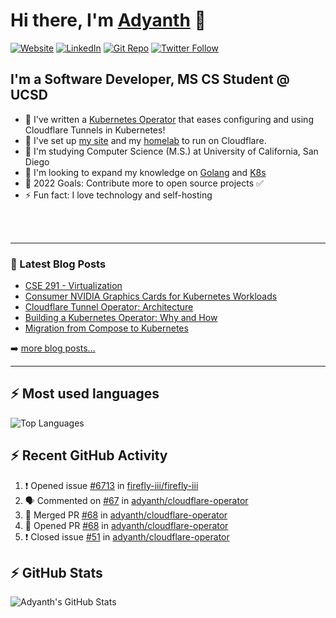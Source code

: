 # Hi there, I'm [Adyanth][website] 👋

[![Website](https://img.shields.io/website?label=adyanth.dev&style=for-the-badge&url=https%3A%2F%2Fadyanth.dev)](https://adyanth.dev)
[![LinkedIn](https://img.shields.io/badge/LinkedIn-adyanth--h-blue?style=for-the-badge)](https://www.linkedin.com/in/adyanth-h/)
[![Git Repo](https://img.shields.io/badge/Git%20Repo-git.adyanth.site-green?style=for-the-badge)](https://git.adyanth.site/adyanth)
[![Twitter Follow](https://img.shields.io/twitter/follow/Adyanth_H?color=1DA1F2&logo=twitter&style=for-the-badge)](https://twitter.com/intent/follow?original_referer=https%3A%2F%2Fgithub.com%2FAdyanth_H&screen_name=Adyanth_H)

## I'm a Software Developer, MS CS Student @ UCSD

- 🌱 I've written a [Kubernetes Operator](https://github.com/adyanth/cloudflare-operator) that eases configuring and using Cloudflare Tunnels in Kubernetes!
- 🔭 I've set up [my site][website] and my [homelab](https://adyanth.site/series/homelab/) to run on Cloudflare.
- 🏢 I'm studying Computer Science (M.S.) at University of California, San Diego
- 👯 I'm looking to expand my knowledge on [Golang](https://adyanth.site/tags/golang/) and [K8s](https://adyanth.site/tags/kubernetes/)
- 🥅 2022 Goals: Contribute more to open source projects ✅
- ⚡ Fun fact: I love technology and self-hosting

<!-- ### Languages and Tools -->

<br />
<br />

---

### 📕 Latest Blog Posts

<!-- BLOG-POST-LIST:START -->
- [CSE 291 - Virtualization](https://adyanth.dev/posts/ucsd/cse291-virtualization/)
- [Consumer NVIDIA Graphics Cards for Kubernetes Workloads](https://adyanth.dev/posts/migration-compose-k8s/nvidia-graphics-kubernetes/)
- [Cloudflare Tunnel Operator: Architecture](https://adyanth.dev/posts/migration-compose-k8s/cloudflare-tunnel-operator-architecture/)
- [Building a Kubernetes Operator: Why and How](https://adyanth.dev/posts/migration-compose-k8s/building-k8s-operator/)
- [Migration from Compose to Kubernetes](https://adyanth.dev/posts/migration-compose-k8s/preface/)
<!-- BLOG-POST-LIST:END -->

➡️ [more blog posts...](https://adyanth.dev/archives/)

---

## :zap: Most used languages

![Top Languages](https://github-readme-stats.vercel.app/api/top-langs/?username=adyanth&hide=javascript&count_private=true&theme=dark)

## :zap: Recent GitHub Activity
  
<!--START_SECTION:activity-->
1. ❗️ Opened issue [#6713](https://github.com/firefly-iii/firefly-iii/issues/6713) in [firefly-iii/firefly-iii](https://github.com/firefly-iii/firefly-iii)
2. 🗣 Commented on [#67](https://github.com/adyanth/cloudflare-operator/issues/67) in [adyanth/cloudflare-operator](https://github.com/adyanth/cloudflare-operator)
3. 🎉 Merged PR [#68](https://github.com/adyanth/cloudflare-operator/pull/68) in [adyanth/cloudflare-operator](https://github.com/adyanth/cloudflare-operator)
4. 💪 Opened PR [#68](https://github.com/adyanth/cloudflare-operator/pull/68) in [adyanth/cloudflare-operator](https://github.com/adyanth/cloudflare-operator)
5. ❗️ Closed issue [#51](https://github.com/adyanth/cloudflare-operator/issues/51) in [adyanth/cloudflare-operator](https://github.com/adyanth/cloudflare-operator)
<!--END_SECTION:activity-->

</details>

## :zap: GitHub Stats

![Adyanth's GitHub Stats](https://github-readme-stats.vercel.app/api?username=adyanth&show_icons=true&hide_border=true&count_private=true&theme=dark)

[website]: https://adyanth.dev/
[twitter]: https://twitter.com/Adyanth_H
[linkedin]: https://linkedin.com/in/adyanth-h/
